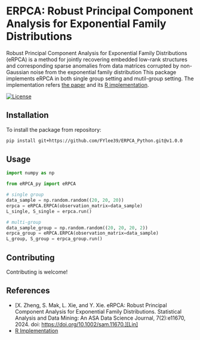 # ERPCA: Robust Principal Component Analysis for Exponential Family Distributions


Robust Principal Component Analysis for Exponential Family Distributions (eRPCA) is a method for jointly recovering embedded low-rank structures and corresponding sparse anomalies from data matrices corrupted by non-Gaussian noise from the exponential family distribution This package implements eRPCA in both single group setting and mutil-group setting. The implementation refers [the paper][Lin] and its [R implementation][R Implementation].


[![License](https://img.shields.io/badge/license-MIT-blue.svg)](LICENSE)


## Installation  


To install the package from repository:  


```sh
pip install git+https://github.com/FYlee39/ERPCA_Python.git@v1.0.0
```

## Usage


```python
import numpy as np

from eRPCA_py import eRPCA

# single group
data_sample = np.random.random((20, 20, 20))
erpca = eRPCA.ERPCA(observation_matrix=data_sample)
L_single, S_single = erpca.run()

# multi-group
data_sample_group = np.random.random((20, 20, 20, 2))
erpca_group = eRPCA.ERPCA(observation_matrix=data_sample)
L_group, S_group = erpca_group.run()
```

## Contributing

Contributing is welcome!


## References

- [X. Zheng, S. Mak, L. Xie, and Y. Xie. eRPCA: Robust Principal Component Analysis for Exponential Family Distributions. Statistical Analysis and Data Mining: An ASA Data Science Journal, 7(2):e11670, 2024. doi: https://doi.org/10.1002/sam.11670.][Lin]
- [R Implementation]

[R Implementation]: https://github.com/Xiaojzheng/ERPCA
[Lin]: https://onlinelibrary.wiley.com/doi/10.1002/sam.11670



